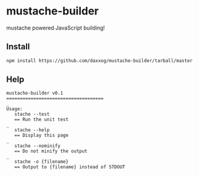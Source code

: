 mustache-builder
================

mustache powered JavaScript building!

Install
----------------
```bash
npm install https://github.com/daxxog/mustache-builder/tarball/master
```

Help
----------------
```
mustache-builder v0.1
====================================
_
Usage:
   stache --test
   == Run the unit test
_
   stache --help
   == Display this page
_
   stache --nominify
   == Do not minify the output
_
   stache -o {filename}
   == Output to {filename} instead of STDOUT
```